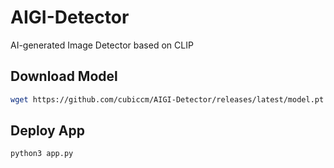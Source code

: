 # AIGI-Detector
AI-generated Image Detector based on CLIP

## Download Model

```bash
wget https://github.com/cubiccm/AIGI-Detector/releases/latest/model.pt -O ./model_checkpoint/model.pt
```

## Deploy App

```bash
python3 app.py
```